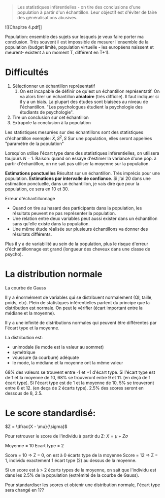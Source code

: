 
> Les statistiques inférentielles - on tire des conclusions d'une population à partir d'un échantillon.
> Leur objectif est d'éviter de faire des généralisations abusives.


![[Chapitre 4.pdf]]

Population: ensemble des sujets sur lesquels je veux faire porter ma conclusion. Très souvent il est impossible de mesurer l'ensemble de la population (budget limité, population virtuelle - les européens naissent et meurent- existent à un moment T, différent en T+1).

# Difficultés
1) Sélectionner un échantillon représentatif
	1) On est incapable de définir ce qu'est un échantillon représentatif. On va alors tirer un échantillon **aléatoire** (très difficile). Il faut indiquer si il y a un biais. La plupart des études sont biaisées au niveau de l'échantillon. "Les psychologues étudient la psychologie des étudiants de psychologie".
2) Tire un conclusion sur cet échantillon
3) Extrapole la conclusion à la population

Les statistiques mesurées sur des échantillons sont des statistiques d'échantillon 
exemple: $\bar X, S^2, S$
Sur une population, elles seront appelées "paramètre de la population"

Lorsqu'on utilise l'écart type dans des statistiques inférentielles, on utilisera toujours $N-1$.
Raison: quand on essaye d'estimer la variance d'une pop. à partir d'échantillon, on ne sait pas utiliser la moyenne sur la population. 

**Estimations ponctuelles**
Résultat sur un échantillon. Très imprécis pour une population.
**Estimations par intervalle de confiance**. Si j'ai 20 dans une estimation ponctuelle, dans un échantillon, je vais dire que pour la population, ce sera en 10 et 30.

Erreur d'échantillonnage
- Quand on tire au hasard des participants dans la population, les résultats peuvent ne pas représenter la population. 
- Une relation entre deux variables peut aussi exister dans un échantillon sans qu'elle existe dans la population. 
- Une même étude réalisée sur plusieurs échantillons va donner des résultats différents.

Plus il y a de variabilité au sein de la population, plus le risque d'erreur d'échantillonnage est grand (longueur des cheveux dans une classe de psycho).


# La distribution normale 
La courbe de Gauss 

Il y a énormément de variables qui se distribuent normalement (QI, taille, poids, etc).
Plein de statistques inférentielles partent du principe que la distribution est normale. 
On peut le vérifier (écart important entre la médiane et la moyenne).

Il y a une infinité de distributions normales qui peuvent être différentes par l'écart type et la moyenne. 

La distribution est:
- unimodale (le mode est la valeur au sommet)
- symétrique
- voussure (la courbure) adéquate
- le mode, la médiane et la moyenne ont la même valeur


68% des valeurs se trouvent entre -1 et +1 d'écart type. 
Si l'écart type est de 1 et la moyenne de 10, 68% se trouveront entre 9 et 11. (en deçà de 1 écart type).
Si l'écart type est de 1 et la moyenne de 10, 5% se trouveront entre 8 et 12. (en deça de 2 écarts type).
2.5% des scores seront en dessous de 8, 2.5.


# Le score standardisé:

$Z = \dfrac{X - \mu}{\sigma}$



Pour retrouver le score de l'individu à partir du Z:
$X = \mu + Z\sigma$

Moyenne = 10
Ecart type = 2

Score = 10 => Z = 0, on est à 0 écarts type de la moyenne
Score  = 12 => Z = 1, individu exactement 1 écart type (2) au dessus de la moyenne.

Si un score est à > 2 écarts types de la moyenne, on sait que l'individu est dans les 2.5% de la population (extrémité de la courbe de Gauss).

Pour standardiser les scores et obtenir une distribution normale, l'écart type sera changé en 1??








